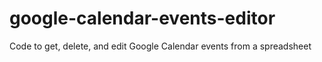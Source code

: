 # google-calendar-events-editor
Code to get, delete, and edit Google Calendar events from a spreadsheet
